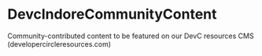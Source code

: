 # DevcIndoreCommunityContent
Community-contributed content to be featured on our DevC resources CMS (developercircleresources.com)
